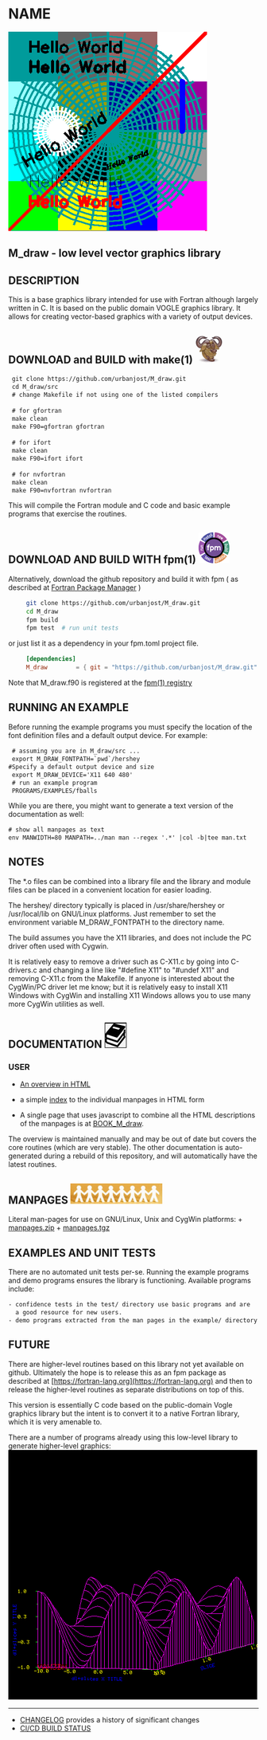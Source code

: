 # NAME
![sample](images/M_draw.gif)
## M_draw - low level vector graphics library

## DESCRIPTION
This is a base graphics library intended for use with Fortran
although largely written in C. It is based on the public domain
VOGLE graphics library. It allows for creating vector-based 
graphics with a variety of output devices.

## DOWNLOAD and BUILD with make(1) ![gmake](docs/images/gnu.gif)
     git clone https://github.com/urbanjost/M_draw.git
     cd M_draw/src
     # change Makefile if not using one of the listed compilers
     
     # for gfortran
     make clean
     make F90=gfortran gfortran
     
     # for ifort
     make clean
     make F90=ifort ifort

     # for nvfortran
     make clean
     make F90=nvfortran nvfortran

This will compile the Fortran module and C code  and basic example
programs that exercise the routines.

## DOWNLOAD AND BUILD WITH fpm(1) ![fpm](docs/images/fpm_logo.gif)

Alternatively, download the github repository and build it with
fpm ( as described at [Fortran Package Manager](https://github.com/fortran-lang/fpm) )

```bash
     git clone https://github.com/urbanjost/M_draw.git
     cd M_draw
     fpm build
     fpm test  # run unit tests
```

or just list it as a dependency in your fpm.toml project file.

```toml
     [dependencies]
     M_draw        = { git = "https://github.com/urbanjost/M_draw.git" }
```

Note that M_draw.f90 is registered at the [fpm(1) registry](https://fortran-lang.org/packages/fpm)

## RUNNING AN EXAMPLE
Before running the example programs you must specify the location
of the font definition files and a default output device. For example:

     # assuming you are in M_draw/src ...
     export M_DRAW_FONTPATH=`pwd`/hershey
    #Specify a default output device and size
     export M_DRAW_DEVICE='X11 640 480'
     # run an example program
     PROGRAMS/EXAMPLES/fballs

While you are there, you might want to generate a text version of the
documentation as well:

    # show all manpages as text
    env MANWIDTH=80 MANPATH=../man man --regex '.*' |col -b|tee man.txt

## NOTES

The *.o files can be combined into a library file and the library
and module files can be placed in a convenient location for easier
loading.

The hershey/ directory typically is placed in /usr/share/hershey 
or /usr/local/lib on GNU/Linux platforms. Just remember to set
the environment variable M_DRAW_FONTPATH to the directory name.

The build assumes you have the X11 libraries, and does not include
the PC driver often used with Cygwin. 

It is relatively easy to remove a driver such as C-X11.c by going into
C-drivers.c and changing a line like "#define X11" to "#undef X11" and
removing C-X11.c from the Makefile. If anyone is interested about the
CygWin/PC driver let me know; but it is relatively easy to install X11
Windows with CygWin and installing X11 Windows allows you to use many
more CygWin utilities as well.

## DOCUMENTATION   ![docs](docs/images/docs.gif)
### USER 
   - [An overview in HTML](https://urbanjost.github.io/M_draw/M_draw.html)

   - a simple [index](https://urbanjost.github.io/M_draw/) to
     the individual manpages in HTML form

   - A single page that uses javascript to combine all the HTML
     descriptions of the manpages is at 
     [BOOK_M_draw](https://urbanjost.github.io/M_draw/BOOK_M_draw.html).

The overview is maintained manually and may be out of date but covers
the core routines (which are very stable). The other documentation
is auto-generated during a rebuild of this repository, and will
automatically have the latest routines.

## MANPAGES ![manpages](docs/images/manpages.gif) 
Literal man-pages for use on GNU/Linux, Unix and CygWin platforms:
    + [manpages.zip](https://urbanjost.github.io/M_draw/manpages.zip)
    + [manpages.tgz](https://urbanjost.github.io/M_draw/manpages.tgz)


## EXAMPLES AND UNIT TESTS
There are no automated unit tests per-se. Running the example programs
and demo programs ensures the library is functioning. Available 
programs include:

    - confidence tests in the test/ directory use basic programs and are
      a good resource for new users.
    - demo programs extracted from the man pages in the example/ directory

## FUTURE
   There are higher-level routines based on this library not yet available
   on github. Ultimately the hope is to release this as an fpm package
   as described at [https://fortran-lang.org](https://fortran-lang.org)
   and then to release the higher-level routines as separate distributions
   on top of this.

   This version is essentially C code based on the public-domain Vogle
   graphics library but the intent is to convert it to a native Fortran
   library, which it is very amenable to.

   There are a number of programs already using this low-level library
   to generate higher-level graphics:
                 ![sample](images/M_slices.3.gif)

---

 + [CHANGELOG](docs/CHANGELOG.md) provides a history of significant changes
 + [CI/CD BUILD STATUS](docs/STATUS.md)
